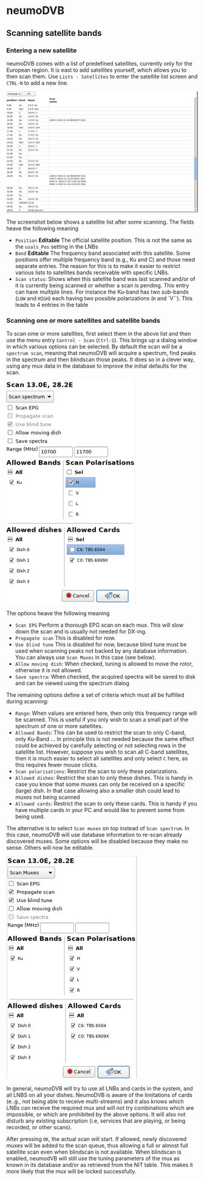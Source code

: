 # neumoDVB #

## Scanning satellite bands ##

### Entering a new satellite ###

neumoDVB comes with a list of predefined satellites, currently only for the European region.
It is east to add  satellites yourself, which allows you to then scan them.
Use `Lists - Satellites` to enter the satellite list screen and `CTRL-N` to add a new line.

![screenshot](images/satlist.png)

The screenshot below shows a satellite list after some scanning.
The fields heave the following meaning

* `Position` **Editable** The official satellite position. This is not the same as the `usals_Pos` setting
  in the LNBs
* `Band` **Editable** The frequency band associated with this satellite. Some positions offer multiple frequency
  band (e.g., Ku and C) and those need separate entries. The reason for this is to make it easier to restrict
  various lists to satellites bands receivable with specific LNBs.
* `Scan status`: Shows when this satellite band was last scanned and/or of it is currently being scanned
  or whether a scan is pending. This entry can have multiple lines. For instance the Ku-band has two
  sub-bands (`LOW` and `HIGH`) each having two possible polarizations (`H` and `V``). This leads to
  4 entries in the table

### Scanning one or more satellites and satellite bands ###

To scan ome or more satellites, first select them in the above list and then use the menu entry
`Control - Scan` (`Ctrl-S`). This brings up a dialog window in which various options can be selected.
By default the scan will be a `spectrum scan`, meaning that neumoDVB will acquire a spectrum, find peaks
in the spectrum and then blindscan those peaks. It does so in a clever way, using any mux data in the database
to improve the initial defaults for the scan.

![screenshot](images/scan_spectrum_options.png)

The options heave the following meaning

* `Scan EPG` Perform a thorough EPG scan on each mux. This will slow down the scan and is usually not needed
  for DX-ing.
* `Propagate scan` This is disabled for now.
* `Use blind tune` This is disabled for now, because blind tune must be used when scanning peaks not backed
  by any database information. You can always use `Scan Muxes` in this case (see below).
* `Allow moving dish`: When checked, tuning is allowed to move the rotor, otherwise it is not allowed.
* `Save spectra`: When checked, the acquired spectra will be saved to disk and can be viewed using the spectrum dialog

The remaining options define a set of criteria which must all be fulfilled during scanning:

* `Range`: When values are entered here, then only this frequency range will be scanned. This is useful if you only
  wish to scan a small part of the spectrum of one or more satellites.
* `Allowed Bands`: This can be used to restrict the scan to only C-band, only Ku-Band ... In principle this is not
  needed because the same effect could be achieved by carefully selecting or not selecting rows in the satellite list.
  However, suppose you wish to scan all C-band satellites, then it is much easier to select all satellites and only
  select `C` here, as this requires fewer mouse clicks.
* `Scan polarisations`: Restrict the scan to only these polarizations.
* `Allowed dishes`: Restrict the scan to only these dishes. This is handy in case you know that some muxes
  can only be received on a specific (large) dish. In that case allowing also a smaller dish could lead
  to muxes not being scanned
* `Allowed cards`: Restrict the scan to only these cards. This is handy if you have multiple cards
  in your PC and would like to prevent some from being used.

The alternative is to select `Scan muxes` on top instead of `Scan spectrum`. In this case, neumoDVB will
use database information to re-scan already discovered muxes. Some options will be disabled because they
make no sense. Others will now be editable.

![screenshot](images/scan_sat_muxes_options.png)


In general, neumoDVB will try to use all LNBs and cards in the system, and all LNBS on all your dishes.
NeumoDVB is aware of the limitations of cards (e..g., not being able to receive multi-streams)
and it also knows which LNBs can receive the required mux and will not try combinations which
are impossible, or which are prohibited by the above options. It will also not disturb any existing
subscription (i.e, services that are playing, or being recorded, or other scans).

After pressing `OK`, the actual scan will start. If allowed, newly discovered muxes will be
added to the scan queue, thus allowing a full or almost full satellite scan even when blindscan is not
available. When blindscan is enabled, neumodVB will still use  the tuning parameters of the mux as
known in its database and/or as retrieved from the NIT table.
This makes it more likely that the mux will be locked successfully.
